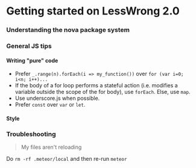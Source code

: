 # Getting started on LessWrong 2.0

### Understanding the nova package system

### 

### General JS tips

#### Writing "pure" code
* Prefer `_.range(n).forEach(i => my_function())` over `for (var i=0; i<n; i++)...`
* If the body of a for loop performs a stateful action (i.e. modifies a variable outside the scope of the for body), use `forEach`. Else, use `map`. 
* Use underscore.js when possible.
* Prefer `const` over `var` or `let`.

#### Style 

### Troubleshooting 

> My files aren't reloading

Do `rm -rf .meteor/local` and then re-run `meteor`